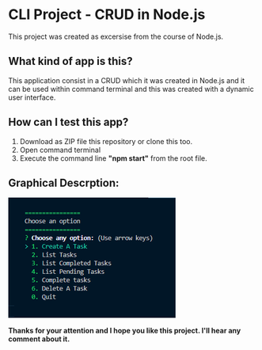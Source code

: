 # CLI Project - CRUD in Node.js

This project was created as excersise from the course of Node.js.

## What kind of app is this?

This application consist in a CRUD which it was created in Node.js and it can be used within command terminal and this was created with a dynamic user interface.

## How can I test this app?

1. Download as ZIP file this repository or clone this too.
2. Open command terminal
3. Execute the command line __"npm start"__ from the root file.

## Graphical Descrption:

![Alt text](./assets/example.PNG)

__Thanks for your attention and I hope you like this project. I'll hear any comment about it.__
